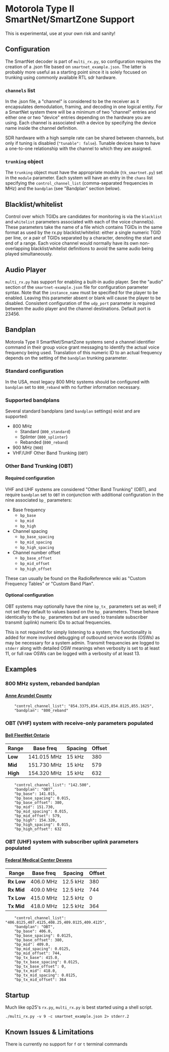 # Motorola Type II SmartNet/SmartZone Support

This is experimental, use at your own risk and sanity!

## Configuration

The SmartNet decoder is part of `multi_rx.py`, so configuration requires the creation of a .json file based on `smartnet_example.json`.  The latter is probably more useful as a starting point since it is solely focused on trunking using commonly available RTL sdr hardware.

### `channels` list

In the .json file, a "channel" is considered to be the receiver as it encapsulates demodulation, framing, and decoding in one logical entity.  For a SmartNet system there will be a minimum of two "channel" entries and either one or two "device" entries depending on the hardware you are using.  Each channel is associated with a device by specifying the device name inside the channel definition.

SDR hardware with a high sample rate can be shared between channels, but only if tuning is disabled (`"tunable": false`).  Tunable devices have to have a one-to-one relationship with the channel to which they are assigned.

### `trunking` object

The `trunking` object must have the appropriate module (`tk_smartnet.py`) set in the `module` parameter.  Each system will have an entry in the `chans` list specifying the `control_channel_list` (comma-separated frequencies in MHz) and the `bandplan` (see "Bandplan" section below).

## Blacklist/whitelist

Control over which TGIDs are candidates for monitoring is via the `blacklist` and `whitelist` parameters associated with each of the voice channel(s).  These parameters take the name of a file which contains TGIDs in the same format as used by the rx.py blacklist/whitelist: either a single numeric TGID per line, or a pair of TGIDs separated by a <tab> character, denoting the start and end of a range.  Each voice channel would normally have its own non-overlapping blacklist/whitelist definitions to avoid the same audio being played simultaneously.

## Audio Player

`multi_rx.py` has support for enabling a built-in audio player. See the "audio" section of the `smartnet-example.json` file for configuration parameter syntax.  Note that the `instance_name` must be specified for the player to be enabled.  Leaving this parameter absent or blank will cause the player to be disabled.  Consistent configuration of the `udp_port` parameter is required between the audio player and the channel destinations.  Default port is 23456.

## Bandplan

Motorola Type II SmartNet/SmartZone systems send a channel identifier command in their group voice grant messaging to identify the actual voice frequency being used.  Translation of this numeric ID to an actual frequency depends on the setting of the `bandplan` trunking parameter.

### Standard configuration

In the USA, most legacy 800 MHz systems should be configured with `bandplan` set to `800_reband` with no further information necessary.

### Supported bandplans

Several standard bandplans (and `bandplan` settings) exist and are supported:

- 800 MHz
    - Standard (`800_standard`)
    - Splinter (`800_splinter`)
    - Rebanded (`800_reband`)
- 900 MHz (`900`)
- VHF/UHF Other Band Trunking (`OBT`)

### Other Band Trunking (OBT)

#### Required configuration

VHF and UHF systems are considered "Other Band Trunking" (OBT), and require `bandplan` set to `OBT` in conjunction with additional configuration in the nine associated `bp_` parameters:

- Base frequency
    - `bp_base`
    - `bp_mid`
    - `bp_high`
- Channel spacing
    - `bp_base_spacing`
    - `bp_mid_spacing`
    - `bp_high_spacing`
- Channel number offset
    - `bp_base_offset`
    - `bp_mid_offset`
    - `bp_high_offset`

These can usually be found on the RadioReference wiki as "Custom Frequency Tables" or "Custom Band Plan".

#### Optional configuration

OBT systems may optionally have the nine `bp_tx_` parameters set as well; if not set they default to values based on the `bp_` parameters.  These behave identically to the `bp_` parameters but are used to translate subscriber transmit (uplink) numeric IDs to actual frequencies.

This is not required for simply listening to a system; the functionality is added for more involved debugging of outbound service words (OSWs) as may be necessary for a system admin.  Transmit frequencies are logged to `stderr` along with detailed OSW meanings when verbosity is set to at least 11, or full raw OSWs can be logged with a verbosity of at least 13.

## Examples

### 800 MHz system, rebanded bandplan

#### [Anne Arundel County](https://www.radioreference.com/db/sid/187)

```
    "control_channel_list": "854.3375,854.4125,854.8125,855.1625",
    "bandplan": "800_reband"
```

### OBT (VHF) system with receive-only parameters populated

#### [Bell FleetNet Ontario](https://www.radioreference.com/db/sid/861)

| Range    | Base freq   | Spacing | Offset |
|----------|-------------|---------|--------|
| **Low**  | 141.015 MHz | 15 kHz  | 380    |
| **Mid**  | 151.730 MHz | 15 kHz  | 579    |
| **High** | 154.320 MHz | 15 kHz  | 632    |

```
    "control_channel_list": "142.500",
    "bandplan": "OBT",
    "bp_base": 141.015,
    "bp_base_spacing": 0.015,
    "bp_base_offset": 380,
    "bp_mid": 151.730,
    "bp_mid_spacing": 0.015,
    "bp_mid_offset": 579,
    "bp_high": 154.320,
    "bp_high_spacing": 0.015,
    "bp_high_offset": 632
```

### OBT (UHF) system with subscriber uplink parameters populated

#### [Federal Medical Center Devens](https://www.radioreference.com/db/sid/6990)

| Range       | Base freq | Spacing  | Offset |
|-------------|-----------|----------|--------|
| **Rx Low**  | 406.0 MHz | 12.5 kHz | 380    |
| **Rx Mid**  | 409.0 MHz | 12.5 kHz | 744    |
| **Tx Low**  | 415.0 MHz | 12.5 kHz | 0      |
| **Tx Mid**  | 418.0 MHz | 12.5 kHz | 364    |

```
    "control_channel_list": "406.8125,407.4125,408.25,409.0125,409.4125",
    "bandplan": "OBT",
    "bp_base": 406.0,
    "bp_base_spacing": 0.0125,
    "bp_base_offset": 380,
    "bp_mid": 409.0,
    "bp_mid_spacing": 0.0125,
    "bp_mid_offset": 744,
    "bp_tx_base": 415.0,
    "bp_tx_base_spacing": 0.0125,
    "bp_tx_base_offset": 0,
    "bp_tx_mid": 418.0,
    "bp_tx_mid_spacing": 0.0125,
    "bp_tx_mid_offset": 364
```

## Startup

Much like op25's `rx.py`, `multi_rx.py` is best started using a shell script.
```
./multi_rx.py -v 9 -c smartnet_example.json 2> stderr.2
```

## Known Issues & Limitations

There is currently no support for `f` or `t` terminal commands

